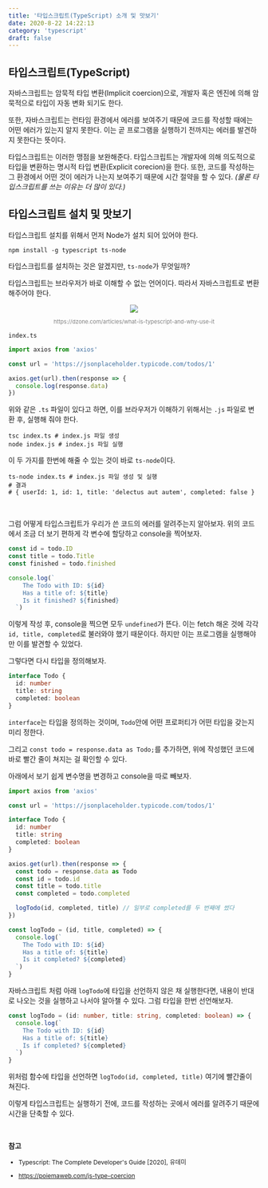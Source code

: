 ```yaml
---
title: '타입스크립트(TypeScript) 소개 및 맛보기'
date: 2020-8-22 14:22:13
category: 'typescript'
draft: false
---
```


## 타입스크립트(TypeScript)

자바스크립트는 암묵적 타입 변환(Implicit coercion)으로, 개발자 혹은 엔진에 의해 암묵적으로 타입이 자동 변화 되기도 한다.

또한, 자바스크립트는 런타임 환경에서 에러를 보여주기 때문에 코드를 작성할 때에는 어떤 에러가 있는지 알지 못한다. 이는 곧 프로그램을 실행하기 전까지는 에러를 발견하지 못한다는 뜻이다.

타입스크립트는 이러한 맹점을 보완해준다. 타입스크립트는 개발자에 의해 의도적으로 타입을 변환하는 명시적 타입 변환(Explicit corecion)을 한다. 또한, 코드를 작성하는 그 환경에서 어떤 것이 에러가 나는지 보여주기 때문에 시간 절약을 할 수 있다. _(물론 타입스크립트를 쓰는 이유는 더 많이 있다.)_

## 타입스크립트 설치 및 맛보기

타입스크립트 설치를 위해서 먼저 Node가 설치 되어 있어야 한다.

```shell
npm install -g typescript ts-node
```

타입스크립트를 설치하는 것은 알겠지만, `ts-node`가 무엇일까?

타입스크립트는 브라우저가 바로 이해할 수 없는 언어이다. 따라서 자바스크립트로 변환해주어야 한다.

<div style="text-align: center;"><img src="https://www.graycelltech.com/wp-content/uploads/2018/09/arrows1-1.png">
<p style="font-size: 11px; color: gray;">https://dzone.com/articles/what-is-typescript-and-why-use-it</p></div>

`index.ts`

```ts
import axios from 'axios'

const url = 'https://jsonplaceholder.typicode.com/todos/1'

axios.get(url).then(response => {
  console.log(response.data)
})
```

위와 같은 `.ts` 파일이 있다고 하면, 이를 브라우저가 이해하기 위해서는 `.js` 파일로 변환 후, 실행해 줘야 한다.

```shell
tsc index.ts # index.js 파일 생성
node index.js # index.js 파일 실행
```

이 두 가지를 한번에 해줄 수 있는 것이 바로 `ts-node`이다.

```shell
ts-node index.ts # index.js 파일 생성 및 실행
# 결과
# { userId: 1, id: 1, title: 'delectus aut autem', completed: false }
```

<br />

그럼 어떻게 타입스크립트가 우리가 쓴 코드의 에러를 알려주는지 알아보자. 위의 코드에서 조금 더 보기 편하게 각 변수에 할당하고 console을 찍어보자.

```ts
const id = todo.ID
const title = todo.Title
const finished = todo.finished

console.log(`
    The Todo with ID: ${id}
    Has a title of: ${title}
    Is it finished? ${finished}
  `)
```

이렇게 작성 후, console을 찍으면 모두 `undefined`가 뜬다. 이는 fetch 해온 것에 각각 `id, title, completed`로 불러와야 했기 때문이다. 하지만 이는 프로그램을 실행해야만 이를 발견할 수 있었다.

그렇다면 다시 타입을 정의해보자.

```ts
interface Todo {
  id: number
  title: string
  completed: boolean
}
```

`interface`는 타입을 정의하는 것이며, `Todo`안에 어떤 프로퍼티가 어떤 타입을 갖는지 미리 정한다.

그리고 `const todo = response.data as Todo;`를 추가하면, 위에 작성했던 코드에 바로 빨간 줄이 쳐지는 걸 확인할 수 있다.

아래에서 보기 쉽게 변수명을 변경하고 console을 따로 빼보자.

```ts
import axios from 'axios'

const url = 'https://jsonplaceholder.typicode.com/todos/1'

interface Todo {
  id: number
  title: string
  completed: boolean
}

axios.get(url).then(response => {
  const todo = response.data as Todo
  const id = todo.id
  const title = todo.title
  const completed = todo.completed

  logTodo(id, completed, title) // 일부로 completed를 두 번째에 썼다
})

const logTodo = (id, title, completed) => {
  console.log(`
    The Todo with ID: ${id}
    Has a title of: ${title}
    Is it completed? ${completed}
  `)
}
```

자바스크립트 처럼 아래 `logTodo`에 타입을 선언하지 않은 채 실행한다면, 내용이 반대로 나오는 것을 실행하고 나서야 알아챌 수 있다. 그럼 타입을 한번 선언해보자.

```ts
const logTodo = (id: number, title: string, completed: boolean) => {
  console.log(`
    The Todo with ID: ${id}
    Has a title of: ${title}
    Is if completed? ${completed}
  `)
}
```

위처럼 함수에 타입을 선언하면 `logTodo(id, completed, title)` 여기에 빨간줄이 쳐진다.

이렇게 타입스크립트는 실행하기 전에, 코드를 작성하는 곳에서 에러를 알려주기 때문에 시간을 단축할 수 있다.

<br />

**참고**

<div style="font-size: 12px;">

- Typescript: The Complete Developer's Guide [2020], 유데미

- <https://poiemaweb.com/js-type-coercion>

</div>
